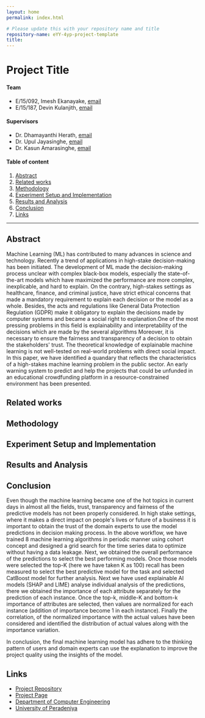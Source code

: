 ```yaml
---
layout: home
permalink: index.html

# Please update this with your repository name and title
repository-name: eYY-4yp-project-template
title:
---
```


[comment]: # "This is the standard layout for the project, but you can clean this and use your own template"

# Project Title

#### Team

- E/15/092, Imesh Ekanayake, [email](mailto:imeshuek@eng.pdn.ac.lk)
- E/15/187, Devin Kulanjith, [email](mailto:kulanjith.gallage@eng.pdn.ac.lk)

#### Supervisors

- Dr. Dhamayanthi Herath, [email](mailto:damayanthiherath@eng.pdn.ac.lk)
- Dr. Upul Jayasinghe, [email](mailto:upuljm@eng.pdn.ac.lk)
- Dr. Kasun Amarasinghe, [email](mailto:amarasinghe@cmu.edu)

#### Table of content

1. [Abstract](#abstract)
2. [Related works](#related-works)
3. [Methodology](#methodology)
4. [Experiment Setup and Implementation](#experiment-setup-and-implementation)
5. [Results and Analysis](#results-and-analysis)
6. [Conclusion](#conclusion)
7. [Links](#links)

---

## Abstract
Machine Learning (ML) has contributed to many advances in science and technology.  Recently a trend of applications in high-stake decision-making has been initiated. The development of ML made the decision-making process unclear with complex black-box models, especially the state-of-the-art models which have maximized the performance are more complex, inexplicable, and hard to explain. On the contrary, high-stakes settings as healthcare, finance, and criminal justice, have strict ethical concerns that made a mandatory requirement to explain each decision or the model as a whole. Besides, the acts and regulations like General Data Protection Regulation (GDPR)  make it obligatory to explain the decisions made by computer systems and became a social right to explanation.One of the most pressing problems in this field is explainability and interpretability of the decisions which are made by the several algorithms Moreover, it is necessary to ensure the fairness and transparency of a decision to obtain the stakeholders' trust. The theoretical knowledge of explainable machine learning is not well-tested on real-world problems with direct social impact. In this paper, we have identified a quandary that reflects the characteristics of a high-stakes machine learning problem in the public sector. An early warning system to predict and help the projects that could be unfunded in an educational crowdfunding platform in a resource-constrained environment has been presented.

## Related works

## Methodology

## Experiment Setup and Implementation

## Results and Analysis

## Conclusion

Even though the machine learning became one of the hot topics in current days in almost all the fields, trust, transparency and fairness of the predictive models has not been properly considered. In high stake settings, where it makes a direct impact on people's lives or future of a business it is important to obtain the trust of the domain experts to use the model predictions in decision making process. In the above workflow, we have trained 8 machine learning algorithms in periodic manner using cohort concept and designed  a grid search for the time series data to optimize without having a data leakage. Next, we  obtained the overall performance of the predictions to select the best performing models. Once those models were selected the top-K (here we have taken K as 100) recall has been measured to select the best predictive model for the task and selected CatBoost model for further analysis.
Next we have used explainable AI models (SHAP and LIME) analyse individual analysis of the predictions, there we obtained the importance of each attribute separately for the prediction of each instance. Once the top-k,  middle-K and bottom-k importance of attributes are selected, then values are normalized for each instance (addition of importance become 1 in each instance).  Finally the correlation, of the normalized importance with the actual values have been considered and identified the distribution of actual values along with the importance variation.

In conclusion, the final machine learning model has adhere to the thinking pattern of users and domain experts can use the explanation to improve the project quality using the insights of the model.

## Links

[//]: # ( NOTE: EDIT THIS LINKS WITH YOUR REPO DETAILS )

- [Project Repository](https://github.com/cepdnaclk/repository-name)
- [Project Page](https://cepdnaclk.github.io/repository-name)
- [Department of Computer Engineering](http://www.ce.pdn.ac.lk/)
- [University of Peradeniya](https://eng.pdn.ac.lk/)

[//]: # "Please refer this to learn more about Markdown syntax"
[//]: # "https://github.com/adam-p/markdown-here/wiki/Markdown-Cheatsheet"
